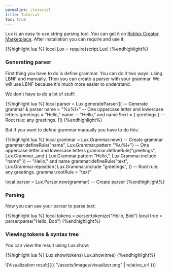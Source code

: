 ```yaml
---
permalink: /tutorial
title: Tutorial
toc: true
---
```

Lux is an easy to use string parsing tool. You can get it on [Roblox Creator Marketplace](https://create.roblox.com/marketplace/asset/12285625378/Lux). After installation you can require and use it:

{%highlight lua %}
local Lux = require(script.Lux)
{%endhighlight%}

### Generating parser

First thing you have to do is define grammar. You can do it two ways: using LBNF and manually. Then you can create a parser with your grammar. We will use LBNF because it's much more easier to understand.

We don't have to do a lot of stuff:

{%highlight lua %}
local parser = Lux.generateParser([[ -- Generate grammar & parser
name = "%u%l+" -- One uppercase letter and lowercase letters
greetings = "Hello," name -- "Hello," and name
!text = { greetings } -- Root rule: any greetings.
]])
{%endhighlight%}

But if you want to define grammar manually you have to do this:

{%highlight lua %}
local grammar = Lux.Grammar.new() -- Create grammar
grammar:defineRule("name", Lux.Grammar.pattern "%u%l+") -- One uppercase letter and lowercase letters
grammar:defineRule("greetings", Lux.Grammar._and {
    Lux.Grammar.pattern "Hello,",
    Lux.Grammar.include "name"
}) -- "Hello," and name
grammar:defineRule("text", Lux.Grammar.repeation(
    Lux.Grammar.include "greetings",
)) -- Root rule: any greetings.
grammar.rootRule = "text"

local parser = Lux.Parser.new(grammar) -- Create parser
{%endhighlight%}

### Parsing

Now you can use your parser to parse text:

{%highlight lua %}
local tokens = parser:tokenize("Hello, Bob")
local tree = parser:parse("Hello, Bob")
{%endhighlight%}

### Viewing tokens & syntax tree

You can view the result using Lux.show:

{%highlight lua %}
Lux.show(tokens)
Lux.show(tree)
{%endhighlight%}

![Visualization result]({{ "/assets/images/visualizer.png" | relative_url }})
